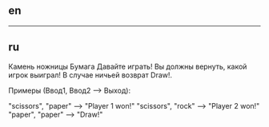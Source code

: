 ## en

---

## ru

Камень ножницы Бумага
Давайте играть! Вы должны вернуть, какой игрок выиграл! В случае ничьей возврат Draw!.

Примеры (Ввод1, Ввод2 --> Выход):

"scissors", "paper" --> "Player 1 won!"
"scissors", "rock" --> "Player 2 won!"
"paper", "paper" --> "Draw!"
